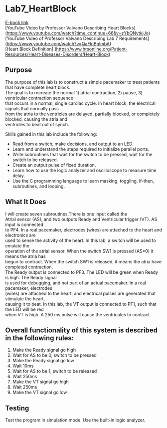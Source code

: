 # Lab7_HeartBlock
[E-book link](http://users.ece.utexas.edu/~valvano/Volume1/E-Book/C7_DesignDevelopment.htm)<br/>
[YouTube Video by Professor Valvano Describing Heart Blocks] (https://www.youtube.com/watch?time_continue=66&v=zYbQNvtkjJo)<br/>
[YouTube Video of Professor Valvano Describing Lab 7 Requirements] (https://www.youtube.com/watch?v=QaFlnBglmbA)<br/>
[Heart Block Definition] (https://www.hrsonline.org/Patient-Resources/Heart-Diseases-Disorders/Heart-Block)<br/>

## Purpose
The purpose of this lab is to construct a simple pacemaker to treat patients that have complete heart block.<br/>
The goal is to recreate the normal 1) atrial contraction, 2) pause, 3) ventricular contraction sequence <br/>
that occurs in a normal, single cardiac cycle. In heart block, the electrical signals that normally pass <br/>
from the atria to the ventricles are delayed, partially blocked, or completely blocked, causing the atria and <br/>
ventricles to beat out of synch. <br/>

Skills gained in this lab include the following:
* Read from a switch, make decisions, and output to an LED. 
* Learn and understand the steps required to initialize parallel ports. 
* Write subroutines that wait for the switch to be pressed, wait for the switch to be released.
* Create an output pulse of fixed duration.
* Learn how to use the logic analyzer and oscilloscope to measure time delay. 
* Use the C programming language to learn masking, toggling, if-then, subroutines, and looping.

## What It Does
I will create seven subroutines.There is one input called the <br/> 
Atrial sensor (AS), and two outputs Ready and Ventricular trigger (VT). AS input is connected <br/>
to PF4. In a real pacemaker, electrodes (wires) are attached to the heart and electronics are <br/>
used to sense the activity of the heart. In this lab, a switch will be used to emulate the <br/>
operation of the atrial sensor. When the switch SW1 is pressed (AS=0) it means the atria has <br/> 
begun to contract. When the switch SW1 is released, it means the atria have completed contraction. <br/> 
The Ready output is connected to PF3. The LED will be green when Ready is high. The Ready signal <br/>
is used for debugging, and not part of an actual pacemaker. In a real pacemaker, electrodes <br/>
(wires) are attached to the heart, and electrical pulses are generated that stimulate the heart, <br/> 
causing it to beat. In this lab, the VT output is connected to PF1, such that the LED will be red <br/>
when VT is high. A 250 ms pulse will cause the ventricules to contract. <br/>

## Overall functionality of this system is described in the following rules:<br/>

1. Make the Ready signal go high
2. Wait for AS to be 0, switch to be pressed
3. Make the Ready signal go low
4. Wait 10ms
5. Wait for AS to be 1, switch to be released
6. Wait 250ms
7. Make the VT signal go high
8. Wait 250ms
9. Make the VT signal go low

## Testing

Test the program in simulation mode. Use the built-in logic analyzer. <br/>
